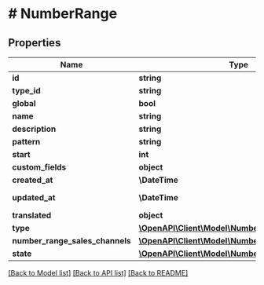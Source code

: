 # # NumberRange

## Properties

Name | Type | Description | Notes
------------ | ------------- | ------------- | -------------
**id** | **string** |  | [optional]
**type_id** | **string** |  |
**global** | **bool** |  |
**name** | **string** |  |
**description** | **string** |  | [optional]
**pattern** | **string** |  |
**start** | **int** |  |
**custom_fields** | **object** |  | [optional]
**created_at** | **\DateTime** |  | [readonly]
**updated_at** | **\DateTime** |  | [optional] [readonly]
**translated** | **object** |  | [optional]
**type** | [**\OpenAPI\Client\Model\NumberRangeType**](NumberRangeType.md) |  | [optional]
**number_range_sales_channels** | [**\OpenAPI\Client\Model\NumberRangeSalesChannel**](NumberRangeSalesChannel.md) |  | [optional]
**state** | [**\OpenAPI\Client\Model\NumberRangeState**](NumberRangeState.md) |  | [optional]

[[Back to Model list]](../../README.md#models) [[Back to API list]](../../README.md#endpoints) [[Back to README]](../../README.md)
